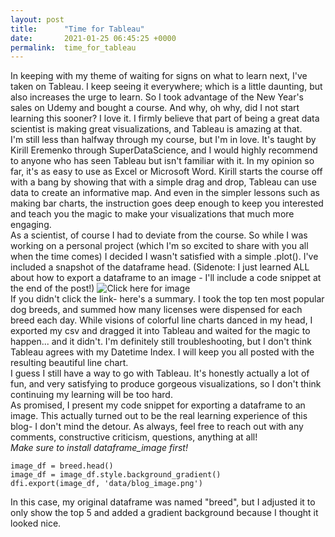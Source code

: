 ```yaml
---
layout: post
title:      "Time for Tableau"
date:       2021-01-25 06:45:25 +0000
permalink:  time_for_tableau
---
```



In keeping with my theme of waiting for signs on what to learn next, I've taken on Tableau. I keep seeing it everywhere; which is a little daunting, but also increases the urge to learn. So I took advantage of the New Year's sales on Udemy and bought a course. And why, oh why, did I not start learning this sooner? I love it. I firmly believe that part of being a great data scientist is making great visualizations, and Tableau is amazing at that.   
I'm still less than halfway through my course, but I'm in love. It's taught by Kirill Eremenko through SuperDataScience, and I would highly recommend to anyone who has seen Tableau but isn't familiar with it. In my opinion so far, it's as easy to use as Excel or Microsoft Word. Kirill starts the course off with a bang by showing that with a simple drag and drop, Tableau can use data to create an informative map. And even in the simpler lessons such as making bar charts, the instruction goes deep enough to keep you interested and teach you the magic to make your visualizations that much more engaging.  
As a scientist, of course I had to deviate from the course. So while I was working on a personal project (which I'm so excited to share with you all when the time comes) I decided I wasn't satisfied with a simple .plot(). I've included a snapshot of the dataframe head. (Sidenote: I just learned ALL about how to export a dataframe to an image - I'll include a code snippet at the end of the post!)
![Click here for image](/https://docs.google.com/presentation/d/1opr57anRJta5ILo57a4QF3Hb3IXqaElyphUvpbz3_eE/edit?usp=sharing)  
If you didn't click the link- here's a summary. I took the top ten most popular dog breeds, and summed how many licenses were dispensed for each breed each day. While visions of colorful line charts danced in my head, I exported my csv and dragged it into Tableau and waited for the magic to happen... and it didn't. I'm definitely still troubleshooting, but I don't think Tableau agrees with my Datetime Index. I will keep you all posted with the resulting beautiful line chart.  
I guess I still have a way to go with Tableau. It's honestly actually a lot of fun, and very satisfying to produce gorgeous visualizations, so I don't think continuing my learning will be too hard.  
As promised, I present my code snippet for exporting a dataframe to an image. This actually turned out to be the real learning experience of this blog- I don't mind the detour. As always, feel free to reach out with any comments, constructive criticism, questions, anything at all!  
*Make sure to install dataframe_image first!* 
```
image_df = breed.head()  
image_df = image_df.style.background_gradient()
dfi.export(image_df, 'data/blog_image.png')
```  
In this case, my original dataframe was named "breed", but I adjusted it to only show the top 5 and added a gradient background because I thought it looked nice. 
